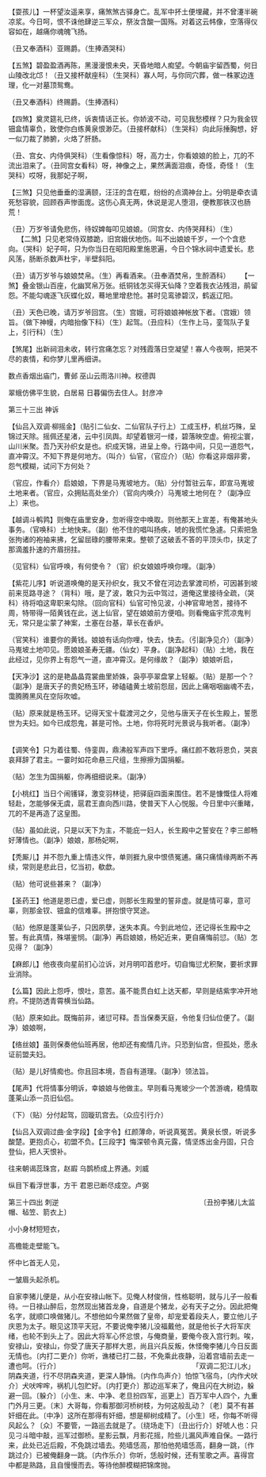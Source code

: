 <!-- { "loadSidebar": true } -->
【耍孩儿】一杯望汝遥来享，痛煞煞古驿身亡。乱军中抔土便埋藏，并不曾瀽半碗凉浆。今日呵，恨不诛他肆逆三军众，祭汝含酸一国殇。对着这云帏像，空落得仪容如在，越痛你魂魄飞扬。 　 

（丑又奉酒科）亚赐爵。（生捧酒哭科） 　 

【五煞】碧盈盈酒再陈，黑漫漫恨未央，天昏地暗人痴望。今朝庙宇留西蜀，何日山陵改北邙！（丑又接杯献座科）（生哭科）寡人呵，与你同穴葬，做一株冢边连理，化一对墓顶鸳鸯。 　 

（丑又奉酒科）终赐爵。（生捧酒科） 　 

【四煞】奠灵筵礼已终，诉衷情话正长。你娇波不动，可见我愁模样？只为我金钗钿盒情辜负，致使你白练黄泉恨渺茫。（丑接杯献科）（生哭科）向此际捶胸想，好一似刀裁了肺腑，火烙了肝肠。 　 

（丑、宫女、内侍俱哭科）（生看像惊科）呀，高力士，你看娘娘的脸上，兀的不流出泪来了。（丑同宫女看科）呀，神像之上，果然满面泪痕，奇怪，奇怪！（生哭科）哎呀，我那妃子啊， 　 

【三煞】只见他垂垂的湿满颐，汪汪的含在眶，纷纷的点滴神台上。分明是牵衣请死愁容貌，回顾吞声惨面庞。这伤心真无两，休说是泥人堕泪，便教那铁汉也肠荒！ 　 

（丑）万岁爷请免悲伤，待奴婢每叩见娘娘。（同宫女、内侍哭拜科）（生） 　 
【二煞】只见老常侍双膝跪，旧宫娥伏地伤。叫不出娘娘千岁，一个个含悲向。（哭科）妃子呵，只为你当日在昭阳殿里施恩遍，今日个锦水祠中遗爱长。悲风荡，肠断杀数声杜宇，半壁斜阳。 　 

（丑）请万岁爷与娘娘焚帛。（生）再看酒来。（丑奉酒焚帛，生酹酒科） 　 
【一煞】叠金银山百座，化幽冥帛万张。纸铜钱怎买得天仙降？空着我衣沾残泪，鹃留怨。不能勾魂逐飞灰蝶化奴，蓦地里增悲怆。甚时见鸾骖碧汉，鹤返辽阳。 　 

（丑）天色已晚，请万岁爷回宫。（生）宫娥，可将娘娘神帐放下者。（宫娥）领旨。（做下神幔，内暗抬像下科）（生）起驾。（丑应科）（生作上马，銮驾队子复上，引行科）（生） 　 

【煞尾】出新祠泪未收，转行宫痛怎忘？对残霞落日空凝望！寡人今夜啊，把哭不尽的衷情，和你梦儿里再细讲。 　 

数点香烟出庙门，曹邺 巫山云雨洛川神。权德舆 　 

翠蛾仿佛平生貌，白居易 日暮偏伤去住人。封彦冲


第三十三出 神诉

【仙吕入双调·柳摇金】（贴引二仙女、二仙官队子行上）工成玉杼，机丝巧殊，呈锦过天除。摇佩还星渚，云中引凤舆。却望着银河一缕，碧落映空虚。俯视尘寰，山川米聚。吾乃天孙织女是也。织成天锦，进呈上帝。行路中间，只见一道怨气，直冲霄汉。不知下界是何地方。（叫介）仙官，（官应介）（贴）你看这非烟非雾，怨气模糊，试问下方何处？ 　 

（官应，作看介）启娘娘，下界是马嵬坡地方。（贴）分付暂驻云车，即宣马嵬坡土地来者。（官应，众拥贴高处坐介）（官向内唤介）马嵬坡土地何在？（副净应上）来也。 　 

【越调斗鹌鹑】则俺在庙里安身，忽听得空中唤取。则他那天上宣差，有俺甚地头事务。（官唤科）土地快来。（副）他不住的唱叫扬疾，唬的我慌忙急遽。只索把急张拘诸的袍袖来拂，乞留屈碌的腰带来束。整顿了这破丢不答的平顶头巾，扶定了那滴羞扑速的齐眉拐拄。 　 

（见官科）仙官呼唤，有何使令？（官）织女娘娘呼唤你哩。（副净） 　

【紫花儿序】听说道唤俺的是天孙织女，我又不曾在河边去掌渡司桥，可因甚到坡前来觅路寻途？（背科）哦，是了波，敢只为云中驾过，道俺这里接待全疏，（哭科）待将咱这卑职来勾除。（回向官科）仙官可怜见波，小神官卑地苦，接待不周，特带得一陌黄钱在此，送上仙官，望在娘娘前方便咱。则看俺庙宇荒凉鬼判无，常只是尘蒙了神案，土塞在台基，草长在香炉。 　 

（官笑科）谁要你的黄钱。娘娘有话向你哩，快去，快去。（引副净见介）（副净）马嵬坡土地叩见。愿娘娘圣寿无疆。（仙女）平身。（副净起科）（贴）土地，我在此经过，见你界上有怨气一道，直冲霄汉。是何缘故？（副净）娘娘听启， 　 

【天净沙】这的是艳晶晶霓裳曲里娇姝，袅亭亭翠盘掌上轻躯。（贴）是那一个？（副净）是唐天子的贵妃杨玉环，碜磕磕黄土坡前怨屈，因此上痛咽咽幽魂不去，霭腾腾黑风在空际吹嘘。 　 

（贴）原来就是杨玉环。记得天宝十载渡河之夕，见他与唐天子在长生殿上，誓愿世为夫妇。如今已成怨鬼，甚是可怜。土地，你将死时光景说与我听者。（副净） 　 

【调笑令】只为着往蜀、侍銮舆，鼎沸般军声四下里呼。痛红颜不敢将恩负，哭哀哀拜辞了君主。一霎时如花命悬三尺组，生擦擦为国捐躯。 　

（贴）怎生为国捐躯，你再细细说来。（副净） 　 

【小桃红】当日个闹镬铎，激变羽林徒，把驿庭四面来围住。若不是慷慨佳人将难轻赴，怎能够保无虞，扈君王直向西川路，使普天下人心悦服。今日里中兴重睹，兀的不是再造了这皇图。 　 

（贴）虽如此说，只是以天下为主，不能庇一妇人，长生殿中之誓安在？李三郎畅好薄情也。（副净）娘娘，那杨妃啊， 　 

【秃厮儿】并不怨九重上情违义忤，单则捱九泉中恨债冤逋。痛只痛情缘两断不再续，常则是悲此日，忆当初，欷歔。 　 

（贴）他可说些甚来？（副净） 　 

【圣药王】他道是恩已虚，爱已虚，则那长生殿里的誓非虚。就是情可辜，意可辜，则那金钗、钿盒的信难辜。拼抱恨守冥途。 　 

（贴）他原是蓬莱仙子，只因夙孽，迷失本真。今到此地位，还记得长生殿中之誓。有此真情，殊堪鉴悯。（副净）再启娘娘，杨妃近来，更自痛悔前愆。（贴）怎见得？（副净） 　 

【麻郎儿】他夜夜向星前扪心泣诉，对月明叩首悲吁。切自悔愆尤积聚，要祈求罪业消除。 　 

【么篇】因此上怨呼，恨吐，意苦。虽不能贯白虹上达天都，早则是结紫孛冲开地府。不提防透青霄横当仙路。 　 

（贴）原来如此。既悔前非，诸愆可释。吾当保奏天庭，令他复归仙位便了。（副净）娘娘啊， 　 

【络丝娘】虽则保奏他仙班再居，他却还有痴情几许。只恐到仙宫，但孤处，愿永证前盟夫妇。 　 

（贴）是儿好情痴也。你且回本境，吾自有道理。（副净）领法旨。 　

【尾声】代将情事分明诉，幸娘娘与他做主。早则看马嵬坡少一个苦游魂，稳情取蓬莱山添一员旧仙侣。 　 

（下）（贴）分付起驾，回璇玑宫去。（众应引行介） 　 

【仙吕入双调过曲·金字段】【金字令】红颜薄命，听说真冤苦。黄泉长恨，听说多酸楚。更抱贞心，初盟不负。【三段字】悔深顿令真元露，情坚炼出金丹固，只合登仙，把人天恨补。 　 

往来朝谒蕊珠宫，赵嘏 乌鹊桥成上界通。刘威 　 

纵目下看浮世事，方干 君恩已断尽成空。卢弼


第三十四出 刺逆
　
　　　　　　　　　　　　　　　　　
　　〔丑扮李猪儿太监帽、毡笠、箭衣上〕

 小小身材短短衣，

 高檐能走壁能飞。

 怀中匕首无人见，

 一皱眉头起杀机。

 自家李猪儿便是，从小在安禄山帐下。见俺人材俊俏，性格聪明，就与儿子一般看待。一日禄山醉后，忽然现出猪首龙身，自道是个猪龙，必有天子之分。因此把俺名字，就顺口唤做猪儿。不想他如今果然做了皇帝，却宠爱着段夫人，要立他儿子庆恩为太子。眼见这顶平天冠，不要说俺李猪儿没福戴他，就是他长子大将军庆绪，也轮不到头上了。因此大将军心怀忿恨，与俺商量，要俺今夜入宫行刺。唉，安禄山，安禄山，你受了唐天子那样大恩，尚且兴兵反叛，休怪俺李猪儿今日反面无情也。〔内打二更介〕你听，谯楼已打二鼓，不免乘此夜静，沿着宫墙前去走一遭也呵。〔行介〕
　　　　　　　　　　　　　　　　　
　　「双调二犯江儿水」阴森夹道，行不尽阴森夹道，更深人静悄。〔内作鸟声介〕怕惊飞宿鸟，〔内作犬吠介〕犬吠哰哰，祸机儿包贮好。〔内打更介〕那边巡军来了，俺且闪在大树边，躲避一回。〔躲介〕〔小生、末、中净、老旦扮四军，巡更上〕百万军中人四个，九重门外月三更。〔末〕大哥每，你看那御河桥树枝，为何这般乱动？〔老〕莫不有甚奸细在此。〔中净〕这所在那得有奸细，想是柳树成精了。〔小生〕呸，你每不听得风起么？〔众〕不要管，一路巡去就是了。〔绕场走下〕〔丑出行介〕好唬人也：只见刁斗暗中敲，巡军过御桥。星影云飘，月影花摇，险些儿漏风声难自保。一路行来，此处已近后殿，不免跳过墙去。苑墙恁高，那怕他苑墙恁高，翻身一跳，〔作跳过介〕已被俺翻身一跳。〔内作乐介〕你听，恁般时候，还有笙歌之声。喜得宫中都是熟路，且自慢慢而去。等待他醉模糊把锦席抛。
　　　　　　　　　　　　　　　　　
